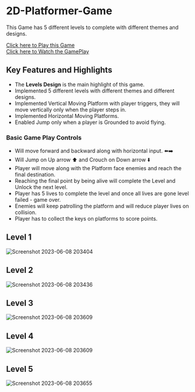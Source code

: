 # 2D-Platformer-Game

This Game has 5 different levels to complete with different themes and designs. 

[Click here to Play this Game](https://pranay7293.itch.io/v1-2d-platformer) <br>
[Click here to Watch the GamePlay](https://youtu.be/z5T9kUGdXYk)

## Key Features and Highlights
- The **Levels Design** is the main highlight of this game.
- Implemented 5 different levels with different themes and different designs.
- Implemented Vertical Moving Platform with player triggers, they will move vertically only when the player steps in.
- Implemented Horizontal Moving Platforms.
- Enabled Jump only when a player is Grounded to avoid flying. 

### Basic Game Play Controls 
- Will move forward and backward along with horizontal input. ⬅️➡️
- Will Jump on Up arrow ⬆️ and Crouch on Down arrow ⬇️
- Player will move along with the Platform face enemies and reach the final destination.
- Reaching the final point by being alive will complete the Level and Unlock the next level.
- Player has 5 lives to complete the level and once all lives are gone level failed - game over.
- Enemies will keep patrolling the platform and will reduce player lives on collision.
- Player has to collect the keys on platforms to score points.

## Level 1
![Screenshot 2023-06-08 203404](https://github.com/pranay7293/2D-Platformer-Game/assets/119421688/61a8b3f8-9635-4687-97d5-ab21b47ceaef)
## Level 2
![Screenshot 2023-06-08 203436](https://github.com/pranay7293/2D-Platformer-Game/assets/119421688/f3483b3a-5640-416e-9329-596a35f1a13d)
## Level 3
![Screenshot 2023-06-08 203609](https://github.com/pranay7293/2D-Platformer-Game/assets/119421688/92a3bdd6-94df-4a25-8722-eb0eaad82956)
## Level 4
![Screenshot 2023-06-08 203609](https://github.com/pranay7293/2D-Platformer-Game/assets/119421688/01f19934-5cee-45d6-9c5d-6f90a34ca90c)
## Level 5
![Screenshot 2023-06-08 203655](https://github.com/pranay7293/2D-Platformer-Game/assets/119421688/3f942d71-c775-417f-a56c-5e0c84765858)



